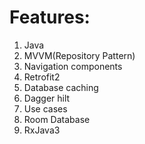 

# Features:
1. Java
1. MVVM(Repository Pattern)
1. Navigation components
1. Retrofit2
1. Database caching
1. Dagger hilt
1. Use cases
1. Room Database
1. RxJava3



